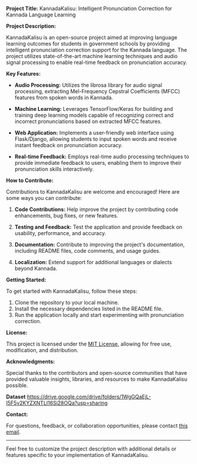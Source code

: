 **Project Title:** KannadaKalisu: Intelligent Pronunciation Correction for Kannada Language Learning

**Project Description:**

KannadaKalisu is an open-source project aimed at improving language learning outcomes for students in government schools by providing intelligent pronunciation correction support for the Kannada language. The project utilizes state-of-the-art machine learning techniques and audio signal processing to enable real-time feedback on pronunciation accuracy.

**Key Features:**

- **Audio Processing:** Utilizes the librosa library for audio signal processing, extracting Mel-Frequency Cepstral Coefficients (MFCC) features from spoken words in Kannada.

- **Machine Learning:** Leverages TensorFlow/Keras for building and training deep learning models capable of recognizing correct and incorrect pronunciations based on extracted MFCC features.

- **Web Application:** Implements a user-friendly web interface using Flask/Django, allowing students to input spoken words and receive instant feedback on pronunciation accuracy.

- **Real-time Feedback:** Employs real-time audio processing techniques to provide immediate feedback to users, enabling them to improve their pronunciation skills interactively.

**How to Contribute:**

Contributions to KannadaKalisu are welcome and encouraged! Here are some ways you can contribute:

1. **Code Contributions:** Help improve the project by contributing code enhancements, bug fixes, or new features.

2. **Testing and Feedback:** Test the application and provide feedback on usability, performance, and accuracy.

3. **Documentation:** Contribute to improving the project's documentation, including README files, code comments, and usage guides.

4. **Localization:** Extend support for additional languages or dialects beyond Kannada.

**Getting Started:**

To get started with KannadaKalisu, follow these steps:

1. Clone the repository to your local machine.
2. Install the necessary dependencies listed in the README file.
3. Run the application locally and start experimenting with pronunciation correction.

**License:**

This project is licensed under the [MIT License](https://github.com/mysteriousbug/KannadaKalisu/blob/main/LICENSE), allowing for free use, modification, and distribution.

**Acknowledgments:**

Special thanks to the contributors and open-source communities that have provided valuable insights, libraries, and resources to make KannadaKalisu possible.

**Dataset**
https://drive.google.com/drive/folders/1WgGQaEjL-I5F5v2KYZXNTLI16Si28OQa?usp=sharing 

**Contact:**

For questions, feedback, or collaboration opportunities, please contact [this email](mailto:ananya.aithal666@gmail.com).

---

Feel free to customize the project description with additional details or features specific to your implementation of KannadaKalisu.
